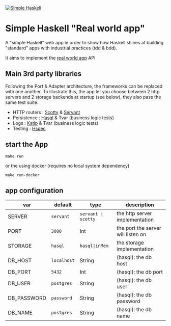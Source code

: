 [![Simple Haskell](http://simplehaskell.org/badges/badge.svg)](http://simplehaskell.org)

# Simple Haskell "Real world app"

A "simple Haskell" web app in order to show how Haskell shines at building "standard" apps with industrial practices (tdd & bdd).

It aims to implement the [real world app](https://github.com/gothinkster/realworld) API

## Main 3rd party libraries
Following the Port & Adapter architecture, the frameworks can be replaced with one another. To illustrate this, the app let you choose between 2 http servers and 2 storage backends at startup (see below), they also pass the same test suite.

- HTTP routers : [Scotty](https://hackage.haskell.org/package/scotty) & [Servant](https://hackage.haskell.org/package/servant)
- Persistence : [Hasql](https://hackage.haskell.org/package/hasql) & Tvar (business logic tests)
- Logs : [Katip](https://hackage.haskell.org/package/katip) & Tvar (business logic tests)
- Testing : [Hspec](https://hackage.haskell.org/package/hspec)

## start the App

```
make run
```

or the using docker (requires no local system dependency)
```
make run-docker
```

## app configuration

| var  | default  | type | description |
|---|---|---|---|
| SERVER | `servant` | `servant \| scotty` | the http server implementation |
| PORT | `3000`  | Int | the port the server will listen on |
| STORAGE | `hasql`  | `hasql\|inMem` | the storage implementation |
| DB_HOST | `localhost` | String | (hasql): the db host |
| DB_PORT | `5432` | Int | (hasql): the db port |
| DB_USER | `postgres` | String | (hasql): the db user |
| DB_PASSWORD | `password` | String | (hasql): the db password |
| DB_NAME | `postgres` | String | (hasql): the db name |
